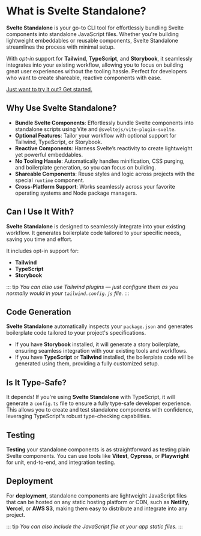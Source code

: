 # What is Svelte Standalone?

**Svelte Standalone** is your go-to CLI tool for effortlessly bundling Svelte components into standalone JavaScript files. Whether you're building lightweight embeddables or reusable components, Svelte Standalone streamlines the process with minimal setup.

With _opt-in_ support for **Tailwind**, **TypeScript**, and **Storybook**, it seamlessly integrates into your existing workflow, allowing you to focus on building great user experiences without the tooling hassle. Perfect for developers who want to create shareable, reactive components with ease.

[Just want to try it out? Get started.](/install)

## Why Use Svelte Standalone?

- **Bundle Svelte Components**: Effortlessly bundle Svelte components into standalone scripts using Vite and `@sveltejs/vite-plugin-svelte`.
- **Optional Features**: Tailor your workflow with optional support for Tailwind, TypeScript, or Storybook.
- **Reactive Components**: Harness Svelte’s reactivity to create lightweight yet powerful embeddables.
- **No Tooling Hassle**: Automatically handles minification, CSS purging, and boilerplate generation, so you can focus on building.
- **Shareable Components**: Reuse styles and logic across projects with the special `runtime` component.
- **Cross-Platform Support**: Works seamlessly across your favorite operating systems and Node package managers.

## Can I Use It With?

**Svelte Standalone** is designed to seamlessly integrate into your existing workflow. It generates boilerplate code tailored to your specific needs, saving you time and effort.

It includes opt-in support for:

- **Tailwind**
- **TypeScript**
- **Storybook**

::: tip
_You can also use Tailwind plugins — just configure them as you normally would in your `tailwind.config.js` file._
:::

## Code Generation

**Svelte Standalone** automatically inspects your `package.json` and generates boilerplate code tailored to your project's specifications.

- If you have **Storybook** installed, it will generate a story boilerplate, ensuring seamless integration with your existing tools and workflows.
- If you have **TypeScript** or **Tailwind** installed, the boilerplate code will be generated using them, providing a fully customized setup.

## Is It Type-Safe?

It depends! If you're using **Svelte Standalone** with TypeScript, it will generate a `config.ts` file to ensure a fully type-safe developer experience. This allows you to create and test standalone components with confidence, leveraging TypeScript's robust type-checking capabilities.

## Testing

**Testing** your standalone components is as straightforward as testing plain Svelte components. You can use tools like **Vitest**, **Cypress**, or **Playwright** for unit, end-to-end, and integration testing.

## Deployment

For **deployment**, standalone components are lightweight JavaScript files that can be hosted on any static hosting platform or CDN, such as **Netlify**, **Vercel**, or **AWS S3**, making them easy to distribute and integrate into any project.

::: tip
_You can also include the JavaScript file at your app static files._
:::

